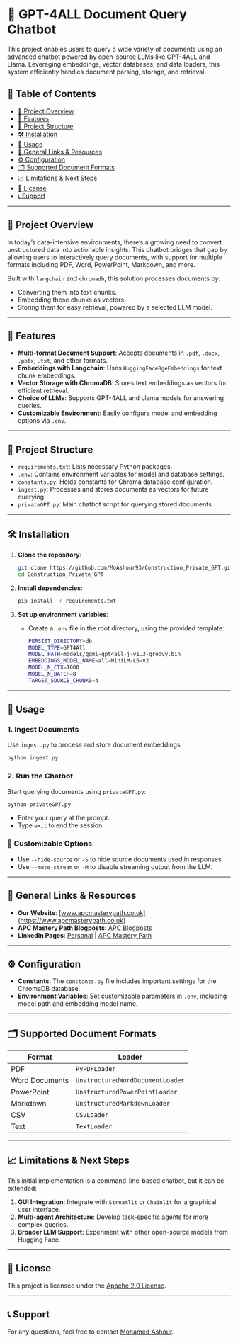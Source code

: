 # 📄 GPT-4ALL Document Query Chatbot

This project enables users to query a wide variety of documents using an advanced chatbot powered by open-source LLMs like GPT-4ALL and Llama. Leveraging embeddings, vector databases, and data loaders, this system efficiently handles document parsing, storage, and retrieval.

## 📑 Table of Contents
- [📌 Project Overview](#-project-overview)
- [🚀 Features](#-features)
- [📂 Project Structure](#-project-structure)
- [🛠 Installation](#-installation)
- [🚀 Usage](#-usage)
- [🔗 General Links & Resources](#-general-links--resources)
- [⚙️ Configuration](#%EF%B8%8F-configuration)
- [🗂️ Supported Document Formats](#%EF%B8%8F-supported-document-formats)
- [📈 Limitations & Next Steps](#-limitations--next-steps)
- [📄 License](#-license)
- [📞 Support](#-support)

---

## 📌 Project Overview

In today’s data-intensive environments, there’s a growing need to convert unstructured data into actionable insights. This chatbot bridges that gap by allowing users to interactively query documents, with support for multiple formats including PDF, Word, PowerPoint, Markdown, and more.

Built with `langchain` and `chromadb`, this solution processes documents by:
- Converting them into text chunks.
- Embedding these chunks as vectors.
- Storing them for easy retrieval, powered by a selected LLM model.

---

## 🚀 Features
- **Multi-format Document Support**: Accepts documents in `.pdf`, `.docx`, `.pptx`, `.txt`, and other formats.
- **Embeddings with Langchain**: Uses `HuggingFaceBgeEmbeddings` for text chunk embeddings.
- **Vector Storage with ChromaDB**: Stores text embeddings as vectors for efficient retrieval.
- **Choice of LLMs**: Supports GPT-4ALL and Llama models for answering queries.
- **Customizable Environment**: Easily configure model and embedding options via `.env`.

---

## 📂 Project Structure

- `requirements.txt`: Lists necessary Python packages.
- `.env`: Contains environment variables for model and database settings.
- `constants.py`: Holds constants for Chroma database configuration.
- `ingest.py`: Processes and stores documents as vectors for future querying.
- `privateGPT.py`: Main chatbot script for querying stored documents.

---

## 🛠 Installation

1. **Clone the repository**:
    ```bash
    git clone https://github.com/MoAshour93/Construction_Private_GPT.git
    cd Construction_Private_GPT
    ```

2. **Install dependencies**:
    ```bash
    pip install -r requirements.txt
    ```

3. **Set up environment variables**:
   - Create a `.env` file in the root directory, using the provided template:
     ```bash
     PERSIST_DIRECTORY=db
     MODEL_TYPE=GPT4All
     MODEL_PATH=models/ggml-gpt4all-j-v1.3-groovy.bin
     EMBEDDINGS_MODEL_NAME=all-MiniLM-L6-v2
     MODEL_N_CTX=1000
     MODEL_N_BATCH=8
     TARGET_SOURCE_CHUNKS=4
     ```

---

## 🚀 Usage

### 1. Ingest Documents
   Use `ingest.py` to process and store document embeddings:
   ```bash
   python ingest.py
   ```

### 2. Run the Chatbot
   Start querying documents using `privateGPT.py`:
   ```bash
   python privateGPT.py
   ```
   - Enter your query at the prompt.
   - Type `exit` to end the session.

### 🔧 Customizable Options
   - Use `--hide-source` or `-S` to hide source documents used in responses.
   - Use `--mute-stream` or `-M` to disable streaming output from the LLM.

---

## 🔗 General Links & Resources

- **Our Website**: [www.apcmasterypath.co.uk](https://www.apcmasterypath.co.uk)
- **APC Mastery Path Blogposts**: [APC Blogposts](https://www.apcmasterypath.co.uk/blog-list)
- **LinkedIn Pages**: [Personal](https://www.linkedin.com/in/mohamed-ashour-0727/) | [APC Mastery Path](https://www.linkedin.com/company/apc-mastery-path)

---

## ⚙️ Configuration

- **Constants**: The `constants.py` file includes important settings for the ChromaDB database.
- **Environment Variables**: Set customizable parameters in `.env`, including model path and embedding model name.

---

## 🗂️ Supported Document Formats

| Format          | Loader                        |
|-----------------|-------------------------------|
| PDF             | `PyPDFLoader`                 |
| Word Documents  | `UnstructuredWordDocumentLoader` |
| PowerPoint      | `UnstructuredPowerPointLoader` |
| Markdown        | `UnstructuredMarkdownLoader`  |
| CSV             | `CSVLoader`                   |
| Text            | `TextLoader`                  |

---

## 📈 Limitations & Next Steps

This initial implementation is a command-line-based chatbot, but it can be extended:
1. **GUI Integration**: Integrate with `Streamlit` or `Chainlit` for a graphical user interface.
2. **Multi-agent Architecture**: Develop task-specific agents for more complex queries.
3. **Broader LLM Support**: Experiment with other open-source models from Hugging Face.

---

## 📄 License
This project is licensed under the [Apache 2.0 License](LICENSE).

---

## 📞 Support
For any questions, feel free to contact [Mohamed Ashour](https://www.linkedin.com/in/mohamed-ashour-0727/).
